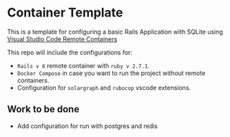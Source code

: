 # Container Template

This is a template for configuring a basic Rails Application with SQLite using [Visual Studio Code Remote Containers](https://code.visualstudio.com/docs/remote/containers)

This repo will include the configurations for:

* `Rails v 6` remote container with `ruby v 2.7.1`.
* `Docker Compose` in case you want to run the project without remote containers.
* Configuration for `solargraph` and `rubocop` vscode extensions.

## Work to be done

* Add configuration for run with postgres and redis
